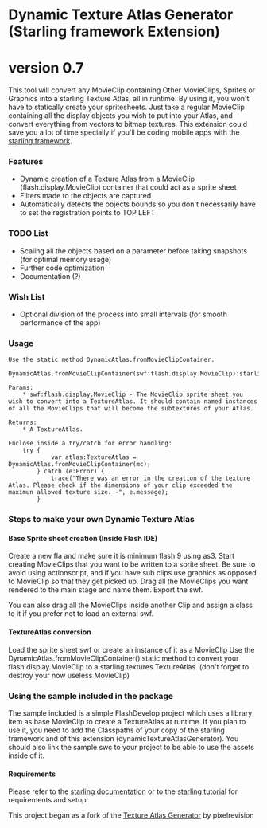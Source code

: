 Dynamic Texture Atlas Generator (Starling framework Extension)
========

# version 0.7 #

This tool will convert any MovieClip containing Other MovieClips, Sprites or Graphics into a starling Texture Atlas, all in runtime. 
By using it, you won't have to statically create your spritesheets. Just take a regular MovieClip containing all the display objects you wish to put into your Atlas, and convert everything from vectors to bitmap textures. 
This extension could save you a lot of time specially if you'll be coding mobile apps with the [starling framework](http://www.starling-framework.org/).

### Features ###

* Dynamic creation of a Texture Atlas from a MovieClip (flash.display.MovieClip) container that could act as a sprite sheet
* Filters made to the objects are captured
* Automatically detects the objects bounds so you don't necessarily have to set the registration points to TOP LEFT

### TODO List ###

* Scaling all the objects based on a parameter before taking snapshots (for optimal memory usage)
* Further code optimization
* Documentation (?)

### Wish List ###
* Optional division of the process into small intervals (for smooth performance of the app)

### Usage ###
	Use the static method DynamicAtlas.fromMovieClipContainer.
	
	DynamicAtlas.fromMovieClipContainer(swf:flash.display.MovieClip):starling.textures.TextureAtlas
	
	Params:
		* swf:flash.display.MovieClip - The MovieClip sprite sheet you wish to convert into a TextureAtlas. It should contain named instances of all the MovieClips that will become the subtextures of your Atlas.
	
	Returns:
		* A TextureAtlas.
		
	Enclose inside a try/catch for error handling:
		try {
				var atlas:TextureAtlas = DynamicAtlas.fromMovieClipContainer(mc);
			} catch (e:Error) {
				trace("There was an error in the creation of the texture Atlas. Please check if the dimensions of your clip exceeded the maximun allowed texture size. -", e.message);
			}

### Steps to make your own Dynamic Texture Atlas ###
#### Base Sprite sheet creation (Inside Flash IDE) ####
Create a new fla and make sure it is minimum flash 9 using as3.
Start creating MovieClips that you want to be written to a sprite sheet. Be sure to avoid using actionscript, and if you have sub clips use graphics as opposed to MovieClip so that they get picked up.
Drag all the MovieClips you want rendered to the main stage and name them.
Export the swf.

You can also drag all the MovieClips inside another Clip and assign a class to it if you prefer not to load an external swf.

#### TextureAtlas conversion ####
Load the sprite sheet swf or create an instance of it as a MovieClip
Use the DynamicAtlas.fromMovieClipContainer() static method to convert your flash.display.MovieClip to a starling.textures.TextureAtlas.
(don't forget to destroy your now useless MovieClip)

### Using the sample included in the package ###
The sample included is a simple FlashDevelop project which uses a library item as base MovieClip to create a TextureAtlas at runtime.
If you plan to use it, you need to add the Classpaths of your copy of the starling framework and of this extension (dynamicTextureAtlasGenerator).
You should also link the sample swc to your project to be able to use the assets inside of it.
#### Requirements ####
Please refer to the [starling documentation](http://doc.starling-framework.org/core/) or to the [starling tutorial](http://www.bytearray.org/?p=3371) for requirements and setup.

This project began as a fork of the [Texture Atlas Generator](https://github.com/pixelrevision/texture_atlas_generator) by pixelrevision